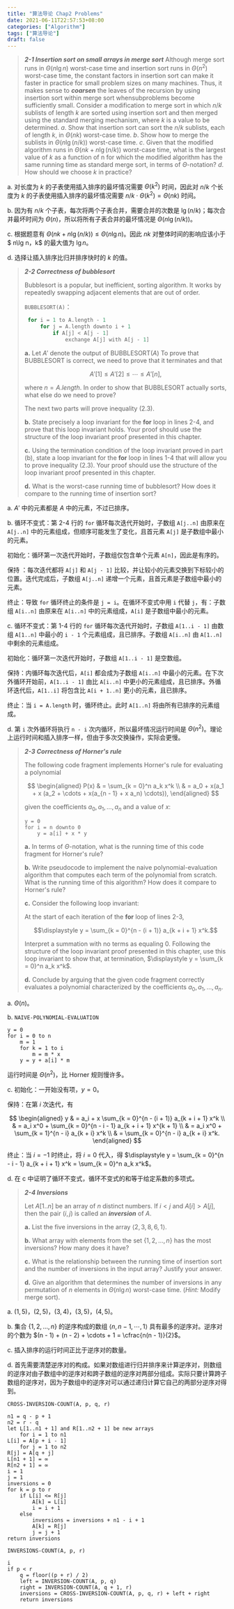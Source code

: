 ```yaml
---
title: "算法导论 Chap2 Problems"
date: 2021-06-11T22:57:53+08:00
categories: ["Algorithm"]
tags: ["算法导论"]
draft: false
---
```


> ***2-1    Insertion sort on small arrays in merge sort***
> Although merge sort runs in $\Theta(n\lg n)$ worst-case time and insertion sort runs in $\Theta(n^2)$ worst-case time, the constant factors in insertion sort can make it faster in practice for small problem sizes on many machines. Thus, it makes sense to ***coarsen*** the leaves of the recursion by using insertion sort within merge sort whensubproblems become sufficiently small. Consider a modification to merge sort in which $n/k$ sublists of length $k$ are sorted using insertion sort and then merged using the standard merging mechanism, where $k$ is a value to be determined.
> *a*. Show that insertion sort can sort the $n/k$ sublists, each of length $k$, in $\Theta(nk)$ worst-case time.
> *b*. Show how to merge the sublists in $\Theta(n\lg(n/k))$ worst-case time.
> *c*. Given that the modified algorithm runs in $\Theta(nk + n \lg(n/k))$ worst-case time, what is the largest value of $k$ as a function of n for which the modified algorithm has the same running time as standard merge sort, in terms of $\Theta$-notation?
> *d*. How should we choose $k$ in practice?

<!--more-->

a. 对长度为 $k$ 的子表使用插入排序的最坏情况需要 $\Theta(k^2)$ 时间，因此对 $n / k$ 个长度为 $k$ 的子表使用插入排序的最坏情况需要 $n / k \cdot \Theta(k^2) = \Theta(nk)$ 时间。

b. 因为有 $n / k$ 个子表，每次将两个子表合并，需要合并的次数是 $\lg (n / k)$；每次合并最坏时间为 $\Theta(n)$，所以将所有子表合并的最坏情况是 $\Theta(n \lg (n / k))$。

c. 根据题意有 $\Theta (nk + n \lg (n / k)) \leqslant \Theta(n \lg n)$。因此 $nk$ 对整体时间的影响应该小于 $ n\lg n$，$k$ 的最大值为 $\lg n$。

d. 选择让插入排序比归并排序快时的 $k$ 的值。

> ***2-2    Correctness of bubblesort***
>
> Bubblesort is a popular, but inefficient, sorting algorithm. It works by repeatedly swapping adjacent elements that are out of order.
>
> `BUBBLESORT(A)​`：
>
> ```cpp
>  for i = 1 to A.length - 1
>      for j = A.length downto i + 1
>          if A[j] < A[j - 1]
>              exchange A[j] with A[j - 1]
> ```
>
> **a.** Let $A'$ denote the output of $\text{BUBBLESORT}(A)$ To prove that $\text{BUBBLESORT}$ is correct, we need to prove that it terminates and that
>
> $$A'[1] \leqslant A'[2] \leqslant \cdots \leqslant A'[n], \tag{2.3}$$
>
> where $n = A.length$. In order to show that $\text{BUBBLESORT}$ actually sorts, what else do we need to prove?
>
> The next two parts will prove inequality $\text{(2.3)}$.
>
> **b.** State precisely a loop invariant for the **for** loop in lines 2-4, and prove that this loop invariant holds. Your proof should use the structure of the loop invariant proof presented in this chapter.
>
> **c.** Using the termination condition of the loop invariant proved in part (b), state a loop invariant for the **for** loop in lines 1-4 that will allow you to prove inequality $\text{(2.3)}$. Your proof should use the structure of the loop invariant proof presented in this chapter.
>
> **d.** What is the worst-case running time of bubblesort? How does it compare to the running time of insertion sort?

a. $A'$ 中的元素都是 $A$ 中的元素，不过已排序。

b. 循环不变式：第 2-4 行的 `for` 循环每次迭代开始时，子数组 `A[j..n]` 由原来在 `A[j..n]` 中的元素组成，但顺序可能发生了变化，且首元素 `A[j]` 是子数组中最小的元素。

初始化：循环第一次迭代开始时，子数组仅包含单个元素 `A[n]`，因此是有序的。

保持 ：每次迭代都将 `A[j]` 和 `A[j - 1]` 比较，并让较小的元素交换到下标较小的位置。迭代完成后，子数组 `A[j..n]` 递增一个元素，且首元素是子数组中最小的元素。

终止：导致 `for` 循环终止的条件是 `j = i`。在循环不变式中用 `i` 代替 `j`，有：子数组 `A[i..n]` 由原来在 `A[i..n]` 中的元素组成，`A[i]` 是子数组中最小的元素。

c. 循环不变式：第 1-4 行的 `for` 循环每次迭代开始时，子数组 `A[1..i - 1]` 由数组 `A[1..n]` 中最小的 `i - 1` 个元素组成，且已排序。子数组 `A[i..n]` 由 `A[1..n]` 中剩余的元素组成。

初始化：循环第一次迭代开始时，子数组 `A[1..i - 1]` 是空数组。

保持：内循环每次迭代后，`A[i]` 都会成为子数组 `A[i..n]` 中最小的元素。在下次外循环开始前，`A[1..i - 1]` 由比 `A[i..n]` 中更小的元素组成，且已排序。外循环迭代后，`A[1..i]` 将包含比 `A[i + 1..n]` 更小的元素，且已排序。

终止：当 `i = A.length` 时，循环终止。此时 `A[1..n]` 将由所有已排序的元素组成。

d. 第 `i` 次外循环将执行 `n - i` 次内循环，所以最坏情况运行时间是 $\Theta(n^2)$。理论上运行时间和插入排序一样，但由于多次交换操作，实际会更慢。

> ***2-3    Correctness of Horner's rule***
>
> The following code fragment implements Horner's rule for evaluating a polynomial
>
> $$ \begin{aligned} P(x) & = \sum_{k = 0}^n a_k x^k \\ & = a_0 + x(a_1 + x (a_2 + \cdots + x(a_{n - 1} + x a_n) \cdots)), \end{aligned} $$
>
> given the coefficients $a_0, a_1, \ldots, a_n$ and a value of $x$:
>
> ```
> y = 0
> for i = n downto 0
>     y = a[i] + x * y
> ```
>
> **a.** In terms of $\Theta$-notation, what is the running time of this code fragment for Horner's rule?
>
> **b.** Write pseudocode to implement the naive  polynomial-evaluation algorithm that computes each term of the polynomial from scratch. What is the running time of this algorithm? How does it compare to Horner's rule?
>
> **c.** Consider the following loop invariant:
>
> At the start of each iteration of the **for** loop of lines 2-3,
>
> $$\displaystyle y = \sum_{k = 0}^{n - (i + 1)} a_{k + i + 1} x^k.$$
>
> Interpret a summation with no terms as equaling $0$. Following the structure of the loop invariant proof presented in this chapter, use this loop invariant to show that, at termination, $\displaystyle y = \sum_{k = 0}^n  a_k x^k$.
>
> **d.** Conclude by arguing that the given code fragment correctly evaluates a polynomial characterized by the coefficients $a_0, a_1, \ldots, a_n$.

a. $\Theta(n)$。

b. `NAIVE-POLYNOMIAL-EVALUATION`

```
y = 0
for i = 0 to n
    m = 1
    for k = 1 to i
        m = m * x
    y = y + a[i] * m
```

运行时间是 $\Theta(n^2)$，比 Horner 规则慢许多。

c. 初始化：一开始没有项，$y = 0$。

保持：在第 $i$ 次迭代，有

$$ \begin{aligned} y & = a_i + x \sum_{k = 0}^{n - (i + 1)} a_{k + i + 1} x^k \\ & = a_i x^0 + \sum_{k = 0}^{n - i - 1} a_{k + i + 1} x^{k + 1} \\ & = a_i x^0 + \sum_{k = 1}^{n - i} a_{k + i} x^k \\ & = \sum_{k = 0}^{n - i} a_{k + i} x^k. \end{aligned} $$

终止：当 $i = -1$ 时终止，将 $i = 0$ 代入，得 $\displaystyle y = \sum_{k = 0}^{n - i - 1} a_{k + i + 1} x^k = \sum_{k = 0}^n a_k x^k$。

d. 在 c 中证明了循环不变式，循环不变式的和等于给定系数的多项式。

> ***2-4    Inversions***
>
> Let $A[1..n]$ be an array of $n$ distinct numbers. If $i < j$ and $A[i] > A[j]$, then the pair $(i, j)$ is called an ***inversion*** of $A$.
>
> **a.** List the five inversions in the array $\langle 2, 3, 8, 6, 1 \rangle$.
>
> **b.** What array with elements from the set $\{1, 2, \ldots, n\}$ has the most inversions? How many does it have?
>
> **c.** What is the relationship between the running time of insertion sort and the number of inversions in the input array? Justify your answer.
>
> **d.** Give an algorithm that determines the number of inversions in any permutation of $n$ elements in $\Theta(n\lg n)$ worst-case time. ($\textit{Hint:}$ Modify merge sort).

a. $(1, 5)$，$(2, 5)$，$(3, 4)$，$(3, 5)$，$(4, 5)$。

b. 集合 $\{1, 2, \ldots, n\}$ 的逆序构成的数组 $\langle n, n - 1, \cdots, 1\rangle$ 具有最多的逆序对。逆序对的个数为 $(n - 1) + (n - 2) + \cdots + 1 = \cfrac{n(n - 1)}{2}$。

c. 插入排序的运行时间正比于逆序对的数量。

d. 首先需要清楚逆序对的构成。如果对数组进行归并排序来计算逆序对，则数组的逆序对由子数组中的逆序对和跨子数组的逆序对两部分组成。实际只要计算跨子数组的逆序对，因为子数组中的逆序对可以通过递归计算它自己的两部分逆序对得到。

`CROSS-INVERSION-COUNT(A, p, q, r)`

```
n1 = q - p + 1
n2 = r - q
let L[1..n1 + 1] and R[1..n2 + 1] be new arrays
    for i = 1 to n1
L[i] = A[p + i - 1]
    for j = 1 to n2
R[j] = A[q + j]
L[n1 + 1] = ∞
R[n2 + 1] = ∞
i = 1
j = 1
inversions = 0
for k = p to r
    if L[i] <= R[j]
        A[k] = L[i]
        i = i + 1
    else
        inversions = inversions + n1 - i + 1
        A[k] = R[j]
        j = j + 1
return inversions
```

`INVERSIONS-COUNT(A, p, r)`

```
i
if p < r
    q = floor((p + r) / 2)
    left = INVERSION-COUNT(A, p, q)
    right = INVERSION-COUNT(A, q + 1, r)
    inversions = CROSS-INVERSION-COUNT(A, p, q, r) + left + right
    return inversions
```

